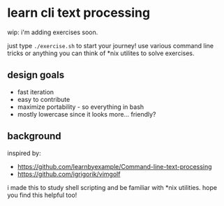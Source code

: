 # learn cli text processing

wip: i'm adding exercises soon.

just type `./exercise.sh` to start your journey!
use various command line tricks or anything you can think of *nix utilites to solve exercises.

## design goals

- fast iteration
- easy to contribute
- maximize portability - so everything in bash
- mostly lowercase since it looks more... friendly?

## background

inspired by:
- https://github.com/learnbyexample/Command-line-text-processing
- https://github.com/igrigorik/vimgolf

i made this to study shell scripting and be familiar with *nix utilities. hope you find this helpful too!
